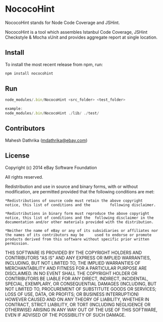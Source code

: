 NococoHint
==========

NococoHint stands for Node Code Coverage and JSHint.

NococoHint is a tool which assembles Istanbul Code Coverage, JSHint Checkstyle & Mocha xUnit  and provides aggregate report at single location.

Install
-------

To install the most recent release from npm, run:

```javascript
npm install nococohint
```

Run
---
```javascript
node_modules/.bin/NococoHint <src_folder> <test_folder>
```

```javascript
example:
node_modules/.bin/NococoHint ./lib/ ./test/ 
```

Contributors
------------
Mahesh Dathrika (mdathrika@ebay.com)

License
-------
Copyright (c) 2014 eBay Software Foundation

All rights reserved.

Redistribution and use in source and binary forms, with or without modification, are permitted provided that the following conditions are met:

	*Redistributions of source code must retain the above copyright notice, this list of conditions and the 		following disclaimer.

	*Redistributions in binary form must reproduce the above copyright notice, this list of conditions and the 	following disclaimer in the documentation and/or other materials provided with the distribution.

	*Neither the name of eBay or any of its subsidiaries or affiliates nor the names of its contributors may be 	used to endorse or promote products derived from this software without specific prior written permission.

THIS SOFTWARE IS PROVIDED BY THE COPYRIGHT HOLDERS AND CONTRIBUTORS "AS IS" AND ANY EXPRESS OR IMPLIED WARRANTIES, INCLUDING, BUT NOT LIMITED TO, THE IMPLIED WARRANTIES OF MERCHANTABILITY AND FITNESS FOR A PARTICULAR PURPOSE ARE DISCLAIMED. IN NO EVENT SHALL THE COPYRIGHT HOLDER OR CONTRIBUTORS BE LIABLE FOR ANY DIRECT, INDIRECT, INCIDENTAL, SPECIAL, EXEMPLARY, OR CONSEQUENTIAL DAMAGES (INCLUDING, BUT NOT LIMITED TO, PROCUREMENT OF SUBSTITUTE GOODS OR SERVICES; LOSS OF USE, DATA, OR PROFITS; OR BUSINESS INTERRUPTION) HOWEVER CAUSED AND ON ANY THEORY OF LIABILITY, WHETHER IN CONTRACT, STRICT LIABILITY, OR TORT (INCLUDING NEGLIGENCE OR OTHERWISE) ARISING IN ANY WAY OUT OF THE USE OF THIS SOFTWARE, EVEN IF ADVISED OF THE POSSIBILITY OF SUCH DAMAGE.
